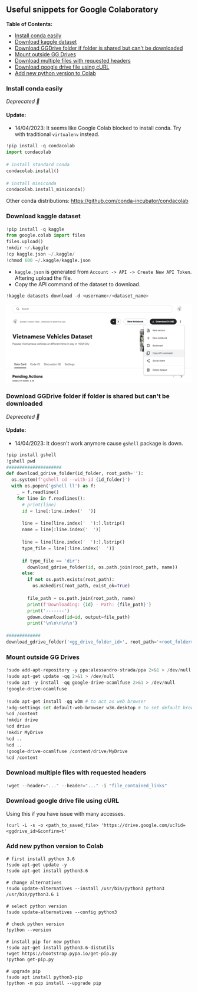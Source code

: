 ## Useful snippets for Google Colaboratory

**Table of Contents:**
- [Install conda easily](#install-conda-easily)
- [Download kaggle dataset](#download-kaggle-dataset)
- [Download GGDrive folder if folder is shared but can't be downloaded](#download-ggdrive-folder-if-folder-is-shared-but-cant-be-downloaded)
- [Mount outside GG Drives](#mount-outside-gg-drives)
- [Download multiple files with requested headers](#download-multiple-files-with-requested-headers)
- [Download google drive file using cURL](#download-google-drive-file-using-curl)
- [Add new python version to Colab](#add-new-python-version-to-colab)


### Install conda easily
*Deprecated 🤯*

#### Update:
- 14/04/2023: It seems like Google Colab blocked to install conda. Try with traditional `virtualenv` instead.

```python
!pip install -q condacolab
import condacolab

# install standard conda
condacolab.install()

# install miniconda
condacolab.install_miniconda()
```
Other conda distributions: https://github.com/conda-incubator/condacolab


### Download kaggle dataset
```python
!pip install -q kaggle
from google.colab import files
files.upload()
!mkdir ~/.kaggle
!cp kaggle.json ~/.kaggle/
!chmod 600 ~/.kaggle/kaggle.json
```
- ```kaggle.json``` is generated from `Account -> API -> Create New API Token`. Aftering upload the file.
- Copy the API command of the dataset to download.
```python
!kaggle datasets download -d <username>/<dataset_name>
```
![Kaggle download dataset](assets/kaggle_dataset_download.png)

### Download GGDrive folder if folder is shared but can't be downloaded
*Deprecated 🤯*

#### Update:
- 14/04/2023: It doesn't work anymore cause `gshell` package is down.

```python
!pip install gshell
!gshell pwd
#####################
def download_gdrive_folder(id_folder, root_path=''):
  os.system(f'gshell cd --with-id {id_folder}')
  with os.popen('gshell ll') as f:
    _ = f.readline()
    for line in f.readlines():
      # print(line)
      id = line[:line.index('  ')]
      
      line = line[line.index('  '):].lstrip()
      name = line[:line.index('  ')]

      line = line[line.index('  '):].lstrip()
      type_file = line[:line.index('  ')]
      
      if type_file == 'dir':
        download_gdrive_folder(id, os.path.join(root_path, name))
      else:
        if not os.path.exists(root_path):
          os.makedirs(root_path, exist_ok=True)
        
        file_path = os.path.join(root_path, name)
        print(f'Downloading: {id} - Path: {file_path}')
        print('-------')
        gdown.download(id=id, output=file_path)
        print('\n\n\n\n\n')

#############
download_gdrive_folder('<gg_drive_folder_id>', root_path='<root_folder>')
```

### Mount outside GG Drives
```python
!sudo add-apt-repository -y ppa:alessandro-strada/ppa 2>&1 > /dev/null
!sudo apt-get update -qq 2>&1 > /dev/null
!sudo apt -y install -qq google-drive-ocamlfuse 2>&1 > /dev/null
!google-drive-ocamlfuse

!sudo apt-get install -qq w3m # to act as web browser 
!xdg-settings set default-web-browser w3m.desktop # to set default browser
%cd /content
!mkdir drive
%cd drive
!mkdir MyDrive
%cd ..
%cd ..
!google-drive-ocamlfuse /content/drive/MyDrive
%cd /content
```

### Download multiple files with requested headers
```python
!wget --header="..." --header="..." -i "file_contained_links"
```

### Download google drive file using cURL
Using this if you have issue with many accesses.
```
!curl -L -s -o <path_to_saved_file> 'https://drive.google.com/uc?id=<ggdrive_id>&confirm=t'
```

### Add new python version to Colab
```
# first install python 3.6
!sudo apt-get update -y
!sudo apt-get install python3.6

# change alternatives
!sudo update-alternatives --install /usr/bin/python3 python3 /usr/bin/python3.6 1

# select python version
!sudo update-alternatives --config python3

# check python version
!python --version

# install pip for new python 
!sudo apt-get install python3.6-distutils
!wget https://bootstrap.pypa.io/get-pip.py
!python get-pip.py

# upgrade pip
!sudo apt install python3-pip
!python -m pip install --upgrade pip
```

